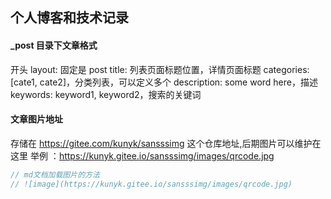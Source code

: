 ## 个人博客和技术记录

#### \_post 目录下文章格式

开头
layout: 固定是 post
title: 列表页面标题位置，详情页面标题
categories: [cate1, cate2]，分类列表，可以定义多个
description: some word here，描述
keywords: keyword1, keyword2，搜索的关键词

#### 文章图片地址

存储在 https://gitee.com/kunyk/sansssimg 这个仓库地址,后期图片可以维护在这里
举例 ：https://kunyk.gitee.io/sansssimg/images/qrcode.jpg

```javascript
// md文档加载图片的方法
// ![image](https://kunyk.gitee.io/sansssimg/images/qrcode.jpg)
```
